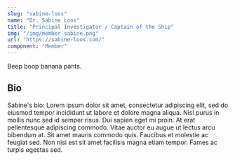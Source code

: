 ```yaml
---
slug: "sabine-loos"
name: "Dr. Sabine Loos"
title: "Principal Investigator / Captain of the Ship"
img: "/img/member-sabine.png"
url: "https://sabine-loos.com/"
component: "Member"
---
```


Beep boop banana pants.

## Bio

Sabine's bio: Lorem ipsum dolor sit amet, consectetur adipiscing elit, sed do eiusmod tempor incididunt ut labore et dolore magna aliqua. Nisl purus in mollis nunc sed id semper risus. Dui sapien eget mi proin. At erat pellentesque adipiscing commodo. Vitae auctor eu augue ut lectus arcu bibendum at. Sit amet mauris commodo quis. Faucibus et molestie ac feugiat sed. Non nisi est sit amet facilisis magna etiam tempor. Fames ac turpis egestas sed.

